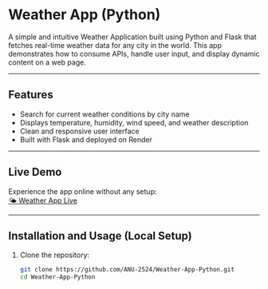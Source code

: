 # Weather App (Python)

A simple and intuitive Weather Application built using Python and Flask that fetches real-time weather data for any city in the world. This app demonstrates how to consume APIs, handle user input, and display dynamic content on a web page.

---

## Features

- Search for current weather conditions by city name
- Displays temperature, humidity, wind speed, and weather description
- Clean and responsive user interface
- Built with Flask and deployed on Render

---

## Live Demo

Experience the app online without any setup:  
[🌤️ Weather App Live](https://weather-app-pythonproject-n5c3.onrender.com)

---

## Installation and Usage (Local Setup)

1. Clone the repository:
   ```bash
   git clone https://github.com/ANU-2524/Weather-App-Python.git
   cd Weather-App-Python
